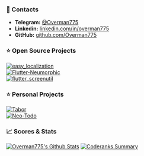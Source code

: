 ### 💬 Contacts  
  
 + **Telegram:** [@Overman775](https://t.me/Overman775)   
 + **Linkedin:** [linkedin.com/in/overman775](https://www.linkedin.com/in/overman775/)  
 + **GitHub:** [github.com/Overman775](https://github.com/Overman775/)  

  
### ⭐ Open Source Projects  
  
[![easy_localization](https://github-readme-stats.vercel.app/api/pin/?username=aissat&repo=easy_localization)](https://github.com/aissat/easy_localization)   
[![Flutter-Neumorphic](https://github-readme-stats.vercel.app/api/pin/?username=idean&repo=flutter-neumorphic)](https://github.com/Idean/Flutter-Neumorphic)   
[![flutter_screenutil](https://github-readme-stats.vercel.app/api/pin/?username=OpenFlutter&repo=flutter_screenutil)](https://github.com/OpenFlutter/flutter_screenutil)   

### ⭐ Personal Projects  

[![Tabor](https://github-readme-stats.vercel.app/api/pin/?username=Overman775&repo=tabor_chat)](https://github.com/Overman775/tabor_chat)  
[![Neo-Todo](https://github-readme-stats.vercel.app/api/pin/?username=Overman775&repo=Neo-Todo)](https://github.com/Overman775/Neo-Todo)   
 
  
### 📈 Scores & Stats  
  
[![Overman775's Github Stats](https://github-readme-stats.vercel.app/api?username=overman775&count_private=true&theme=default&show_icons=true)](https://github.com/Overman775) 
[![Coderanks Summary](https://badges.plugfox.dev/dart_rank.svg)](https://profile.codersrank.io/user/overman775)  

